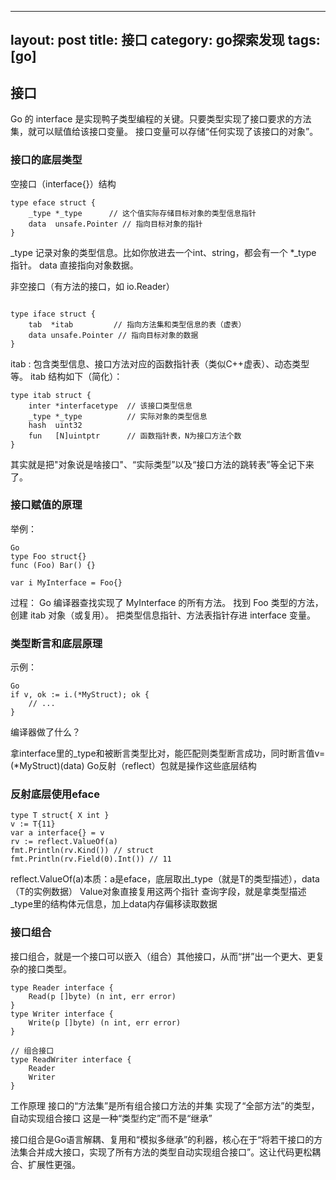 
---
layout: post
title: 接口
category: go探索发现
tags: [go]
---


## 接口
Go 的 interface 是实现鸭子类型编程的关键。只要类型实现了接口要求的方法集，就可以赋值给该接口变量。
接口变量可以存储“任何实现了该接口的对象”。

### 接口的底层类型
空接口（interface{}）结构
```
type eface struct {
    _type *_type      // 这个值实际存储目标对象的类型信息指针
    data  unsafe.Pointer // 指向目标对象的指针
}
```
_type 记录对象的类型信息。比如你放进去一个int、string，都会有一个 *_type 指针。
data 直接指向对象数据。

非空接口（有方法的接口，如 io.Reader）
```

type iface struct {
    tab  *itab         // 指向方法集和类型信息的表（虚表）
    data unsafe.Pointer // 指向目标对象的数据
}

```

itab : 包含类型信息、接口方法对应的函数指针表（类似C++虚表）、动态类型等。
itab 结构如下（简化）：

```
type itab struct {
    inter *interfacetype  // 该接口类型信息
    _type *_type          // 实际对象的类型信息
    hash  uint32
    fun   [N]uintptr      // 函数指针表，N为接口方法个数
}
```
其实就是把"对象说是啥接口"、“实际类型”以及“接口方法的跳转表”等全记下来了。


### 接口赋值的原理
举例：
```
Go
type Foo struct{}
func (Foo) Bar() {}

var i MyInterface = Foo{}
```

过程：
Go 编译器查找实现了 MyInterface 的所有方法。
找到 Foo 类型的方法，创建 itab 对象（或复用）。
把类型信息指针、方法表指针存进 interface 变量。


### 类型断言和底层原理
示例：
```
Go
if v, ok := i.(*MyStruct); ok {
    // ...
}
```
编译器做了什么？

拿interface里的_type和被断言类型比对，能匹配则类型断言成功，同时断言值v=(*MyStruct)(data)
Go反射（reflect）包就是操作这些底层结构

### 反射底层使用eface
```
type T struct{ X int }
v := T{11}
var a interface{} = v
rv := reflect.ValueOf(a)
fmt.Println(rv.Kind()) // struct
fmt.Println(rv.Field(0).Int()) // 11
```
reflect.ValueOf(a)本质：a是eface，底层取出_type（就是T的类型描述），data（T的实例数据）
Value对象直接复用这两个指针
查询字段，就是拿类型描述_type里的结构体元信息，加上data内存偏移读取数据

### 接口组合
接口组合，就是一个接口可以嵌入（组合）其他接口，从而“拼”出一个更大、更复杂的接口类型。
```
type Reader interface {
    Read(p []byte) (n int, err error)
}
type Writer interface {
    Write(p []byte) (n int, err error)
}

// 组合接口
type ReadWriter interface {
    Reader
    Writer
}
```

工作原理
接口的“方法集”是所有组合接口方法的并集
实现了“全部方法”的类型，自动实现组合接口
这是一种“类型约定”而不是“继承”

接口组合是Go语言解耦、复用和“模拟多继承”的利器，核心在于“将若干接口的方法集合并成大接口，实现了所有方法的类型自动实现组合接口”。这让代码更松耦合、扩展性更强。
